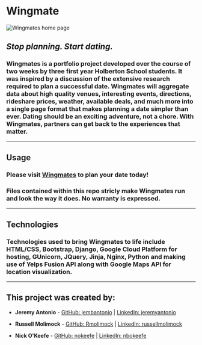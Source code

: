 # Wingmate
![Wingmates home page](https://raw.githubusercontent.com/nokeefe/Wingmate/master/img/wingmates_home.png)
## *Stop planning. Start dating.*

### Wingmates is a portfolio project developed over the course of two weeks by three first year Holberton School students. It was inspired by a discussion of the extensive research required to plan a successful date. Wingmates will aggregate data about high quality venues, interesting events, directions, rideshare prices, weather, available deals, and much more into a single page format that makes planning a date simpler than ever. Dating should be an exciting adventure, not a chore. With Wingmates, partners can get back to the experiences that matter.
---
## Usage

### Please visit [Wingmates](http://wingmate.best/) to plan your date today!

### Files contained within this repo stricly make Wingmates run and look the way it does. No warranty is expressed.
---
## Technologies

### Technologies used to bring Wingmates to life include HTML/CSS, Bootstrap, Django, Google Cloud Platform for hosting, GUnicorn, JQuery, Jinja, Nginx, Python and making use of Yelps Fusion API along with Google Maps API for location visualization.
---
## This project was created by:

* **Jeremy Antonio** - [GitHub: jembantonio](https://github.com/jembantonio/) | [LinkedIn: jeremyantonio](https://www.linkedin.com/in/jeremyantonio/)

* **Russell Molimock** - [GitHub: Rmolimock](https://github.com/Rmolimock/) | [LinkedIn: russellmolimock](https://www.linkedin.com/in/russellmolimock/)

* **Nick O'Keefe** - [GitHub: nokeefe](https://github.com/nokeefe/) | [LinkedIn: nbokeefe](https://www.linkedin.com/in/nbokeefe/)
